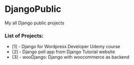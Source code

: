 # DjangoPublic
My all Django public projects

### List of Projects:
 - [1] - Django for Wordpress Developer Udemy course
 - [2] - Django poll app from Django Tutorial website
 - [3] - wooDjango: Django with woocommerce as backend
